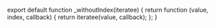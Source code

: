 

export default function _withoutIndex(iteratee) {
    return function (value, index, callback) {
        return iteratee(value, callback);
    };
}
